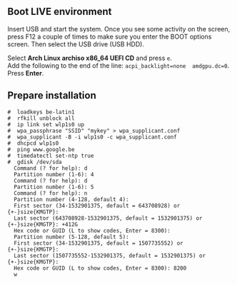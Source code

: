 ## Boot LIVE environment
Insert USB and start the system. Once you see some activity on the screen, press F12 a couple of times to make sure you enter the BOOT options screen. Then select the USB drive (USB HDD).

Select **Arch Linux archiso x86_64 UEFI CD** and press `e`.  
Add the following to the end of the line: `acpi_backlight=none  amdgpu.dc=0`.  
Press **Enter**.

## Prepare installation
```
#  loadkeys be-latin1
#  rfkill unblock all
#  ip link set wlp1s0 up
#  wpa_passphrase "SSID" "mykey" > wpa_supplicant.conf
#  wpa_supplicant -B -i wlp1s0 -c wpa_supplicant.conf
#  dhcpcd wlp1s0
#  ping www.google.be
#  timedatectl set-ntp true
#  gdisk /dev/sda
  Command (? for help): d
  Partition number (1-6): 4
  Command (? for help): d
  Partition number (1-6): 5
  Command (? for help): n
  Partition number (4-128, default 4):
  First sector (34-1532901375, default = 643708928) or {+-}size{KMGTP}:
  Last sector (643708928-1532901375, default = 1532901375) or {+-}size{KMGTP}: +412G
  Hex code or GUID (L to show codes, Enter = 8300):
  Partition number (5-128, default 5): 
  First sector (34-1532901375, default = 1507735552) or {+-}size{KMGTP}:
  Last sector (1507735552-1532901375, default = 1532901375) or {+-}size{KMGTP}:
  Hex code or GUID (L to show codes, Enter = 8300): 8200
  w

```
